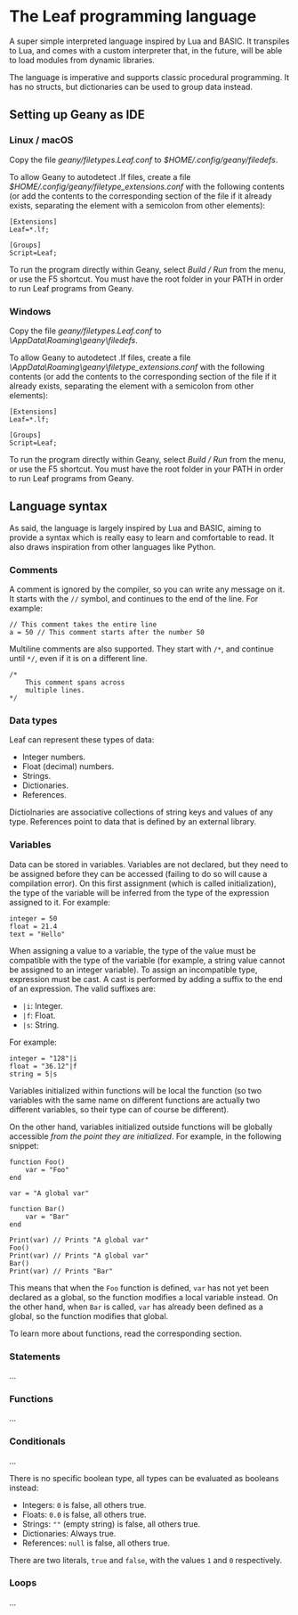 # The Leaf programming language

A super simple interpreted language inspired by Lua and BASIC. It transpiles to Lua, and comes with a
custom interpreter that, in the future, will be able to load modules from dynamic libraries.

The language is imperative and supports classic procedural programming. It has no structs, but
dictionaries can be used to group data instead.

## Setting up Geany as IDE

### Linux / macOS

Copy the file *geany/filetypes.Leaf.conf* to *$HOME/.config/geany/filedefs*.

To allow Geany to autodetect .lf files, create a file *$HOME/.config/geany/filetype_extensions.conf* with
the following contents (or add the contents to the corresponding section of the file if it already exists,
separating the element with a semicolon from other elements):

```
[Extensions]
Leaf=*.lf;

[Groups]
Script=Leaf;
```

To run the program directly within Geany, select *Build / Run* from the menu, or use the F5 shortcut.
You must have the root folder in your PATH in order to run Leaf programs from Geany.

### Windows

Copy the file *geany/filetypes.Leaf.conf* to *<User>\AppData\Roaming\geany\filedefs*.

To allow Geany to autodetect .lf files, create a file *<User>\AppData\Roaming\geany\filetype_extensions.conf* with
the following contents (or add the contents to the corresponding section of the file if it already exists,
separating the element with a semicolon from other elements):

```
[Extensions]
Leaf=*.lf;

[Groups]
Script=Leaf;
```

To run the program directly within Geany, select *Build / Run* from the menu, or use the F5 shortcut.
You must have the root folder in your PATH in order to run Leaf programs from Geany.

## Language syntax

As said, the language is largely inspired by Lua and BASIC, aiming to provide a syntax which is really easy
to learn and comfortable to read. It also draws inspiration from other languages like Python.

### Comments

A comment is ignored by the compiler, so you can write any message on it. It starts with the `//`
symbol, and continues to the end of the line. For example:

```
// This comment takes the entire line
a = 50 // This comment starts after the number 50
```

Multiline comments are also supported. They start with `/*`, and continue until `*/`, even if
it is on a different line.

```
/*
    This comment spans across
    multiple lines.
*/
```

### Data types

Leaf can represent these types of data:

* Integer numbers.
* Float (decimal) numbers.
* Strings.
* Dictionaries.
* References.

Dictiolnaries are associative collections of string keys and values of any type. References point to data that is defined by an external library.

### Variables

Data can be stored in variables. Variables are not declared, but they need to be assigned before
they can be accessed (failing to do so will cause a compilation error). On this first assignment
(which is called initialization), the type of the variable will be inferred from the type of the
expression assigned to it. For example:

```
integer = 50
float = 21.4
text = "Hello"
```

When assigning a value to a variable, the type of the value must be compatible with the type of the
variable (for example, a string value cannot be assigned to an integer variable). To assign an
incompatible type, expression must be cast. A cast is performed by adding a suffix to the end of an
expression. The valid suffixes are:

* `|i`: Integer.
* `|f`: Float.
* `|s`: String.

For example:

```
integer = "128"|i
float = "36.12"|f
string = 5|s
```

Variables initialized within functions will be local the function (so two variables with the same
name on different functions are actually two different variables, so their type can of course be
different).

On the other hand, variables initialized outside functions will be globally accessible *from the
point they are initialized*. For example, in the following snippet:

```
function Foo()
    var = "Foo"
end

var = "A global var"

function Bar()
    var = "Bar"
end

Print(var) // Prints "A global var"
Foo()
Print(var) // Prints "A global var"
Bar()
Print(var) // Prints "Bar"
```

This means that when the `Foo` function is defined, `var` has not yet been declared as a global,
so the function modifies a local variable instead. On the other hand, when `Bar` is called, `var`
has already been defined as a global, so the function modifies that global.

To learn more about functions, read the corresponding section.

### Statements

...

### Functions

...

### Conditionals

...

There is no specific boolean type, all types can be evaluated as booleans instead:

* Integers: `0` is false, all others true.
* Floats: `0.0` is false, all others true.
* Strings: `""` (empty string) is false, all others true.
* Dictionaries: Always true.
* References: `null` is false, all others true.

There are two literals, `true` and `false`, with the values `1` and `0` respectively.

### Loops

...
